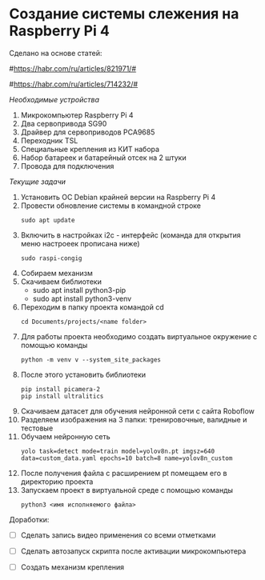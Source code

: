 # Создание системы слежения на Raspberry Pi 4

Сделано на основе статей:

#https://habr.com/ru/articles/821971/#

#https://habr.com/ru/articles/714232/#


_Необходимые устройства_

1. Микрокомпьютер Raspberry Pi 4
2. Два сервопривода SG90
3. Драйвер для сервоприводов PCA9685
4. Переходник TSL
5. Специальные крепления из КИТ набора
6. Набор батареек и батарейный отсек на 2 штуки
7. Провода для подключения

_Текущие задачи_

1. Установить ОС Debian крайней версии на Raspberry Pi 4
2. Провести обновление системы в командной строке
   ```
   sudo apt update
   ```
4. Включить в настройках i2c - интерфейс (команда для открытия меню настроеек прописана ниже)
    ```
   sudo raspi-congig
   ```
5. Собираем механизм
6. Скачиваем библиотеки
   * sudo apt install python3-pip
   * sudo apt install python3-venv
7. Переходим в папку проекта командой cd
   ```
   cd Documents/projects/<name folder>
   ```
8. Для работы проекта необходимо создать виртуальное окружение с помощью команды
   ```
   python -m venv v --system_site_packages
   ```
9. После этого установить библиотеки
   ```
   pip install picamera-2
   pip install ultralitics
   ```
10. Скачиваем датасет для обучения нейронной сети с сайта Roboflow
11. Разделяем изображения на 3 папки: тренировочные, валидные и тестовые
12. Обучаем нейронную сеть
    ```
    yolo task=detect mode=train model=yolov8n.pt imgsz=640 data=custom_data.yaml epochs=10 batch=8 name=yolov8n_custom
    ```
13. После получения файла с расширением pt помещаем его в директорию проекта
14. Запускаем проект в виртуальной среде с помощью команды
    ```
    python3 <имя исполняемого файла>
     ```
Доработки:
- [ ] Сделать запись видео применения со всеми отметками
- [ ] Сделать автозапуск скрипта после активации микрокомпьютера
- [ ] Создать механизм крепления

   
